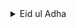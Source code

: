 <details>
  <summary>Eid ul Adha</summary>
    ![Pixels](eidII.jpg)

  ```
  Welcome to the introducing landscape of Rashadul Islam ross!
  ```

<details>
        <summary> [ C ] Greeting</summary>

  ```
  English v0.01:
  ```
   > Dear or beloved, at the time of the Holy festival, my warmest greetings to you. Healthy lifestyles, healthy relationships, being safe with others, ethical thinking and altruistic practices will help guide you on your journey. To you at home and abroad, and to all of your loved ones and closest ones, Eid ul Adha Mubarak! #Eid_II #Shared_value #Festival

  ```
  Bengla v0.01:
  ```

   > প্রিয় বা শ্রদ্ধেয়, পবিত্র উত্সবের সময়ে আপনাকে আমার উষ্ণ শুভেচ্ছা। স্বাস্থ্যকর জীবনধারা, স্বাস্থ্যকর সম্পর্ক, অন্যদের নিরাপদ রাখতে নিরাপদ থাকা, মানসম্মত চিন্তাধারা এবং আর্থ-সামাজিক চাকায় অবদান আপনাকে আপনার পথে সাহায্য করুক। দেশে ও বিদেশে আপনাকে, আপনার নিকটতম এবং প্রিয়তম সকলকে ঈদুল আযহা মোবারক! #ঈদ_II #শেয়ার্ড_ভ্যালু #উৎসব

  ```
  French v0.01 :
  ```

   > Cher ou bien-aimé, à l'époque de la Semaine sainte, mes salutations les plus chaleureuses à vous. Des modes de vie sains, des relations saines, la sécurité avec les autres, la pensée éthique et les pratiques altruistes vous guideront dans votre voyage. A vous au pays et à l'étranger, et à tous vos proches et les plus proches, une bonne période de une bonne période de Semaine sainte! #Eid_II #Valeur partagée #Festival


</details>

<details>
    <summary> [ D ] Portrait>

  ```
  Image of mine
  ```
   ![Pixels](ross.jpg)

</details>

<details>
   <summary> [ E ] How to reach me?</summary>

  ```
  Current
  ```

   | Title      | Address |  Type |
   | :---        |    :----:   |          ---: |
   | Webex      | Gmail: rashadul.cse       | Video call   |
   | Postbox      | Outlook: itsme.rashadul       | Email   |
   | SMS/Pager  | +HH0 AHDA GO ROSS        |  Love to read this      |
   | Cell  | +HH0 AGA DAA HCIE        |  5AM to 11PM EDT      |
   | Venue  | BE.7376062, HI.2598786        |  Come with your friends & family|

</details>

```
Thank you!
```
</details>
